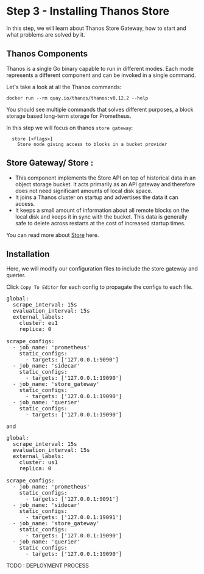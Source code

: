# Step 3 - Installing Thanos Store

In this step, we will learn about Thanos Store Gateway, how to start and what problems are solved by it.

## Thanos Components

Thanos is a single Go binary capable to run in different modes. Each mode represents a different component and can be invoked in a single command.

Let's take a look at all the Thanos commands:

```docker run --rm quay.io/thanos/thanos:v0.12.2 --help```

You should see multiple commands that solves different purposes, a block storage based long-term storage for Prometheus.

In this step we will focus on thanos `store gateway`:

```
  store [<flags>]
    Store node giving access to blocks in a bucket provider
```

## Store Gateway/ Store :

* This component implements the Store API on top of historical data in an object storage bucket. It acts primarily as an API gateway and therefore does not need significant amounts of local disk space.
* It joins a Thanos cluster on startup and advertises the data it can access.
* It keeps a small amount of information about all remote blocks on the local disk and keeps it in sync with the bucket.
This data is generally safe to delete across restarts at the cost of increased startup times.


You can read more about [Store](https://thanos.io/components/store.md/) here.

## Installation

Here, we will modify our configuration files to include the store gateway and querier.

Click `Copy To Editor` for each config to propagate the configs to each file.

<pre class="file" data-filename="prometheus0_eu1.yml" data-target="replace">
global:
  scrape_interval: 15s
  evaluation_interval: 15s
  external_labels:
    cluster: eu1
    replica: 0

scrape_configs:
  - job_name: 'prometheus'
    static_configs:
      - targets: ['127.0.0.1:9090']
  - job_name: 'sidecar'
    static_configs:
      - targets: ['127.0.0.1:19090']
  - job_name: 'store_gateway'
    static_configs:
      - targets: ['127.0.0.1:19090']
  - job_name: 'querier'
    static_configs:
      - targets: ['127.0.0.1:19090']
</pre>

and

<pre class="file" data-filename="prometheus0_us1.yml" data-target="replace">
global:
  scrape_interval: 15s
  evaluation_interval: 15s
  external_labels:
    cluster: us1
    replica: 0

scrape_configs:
  - job_name: 'prometheus'
    static_configs:
      - targets: ['127.0.0.1:9091']
  - job_name: 'sidecar'
    static_configs:
      - targets: ['127.0.0.1:19091']
  - job_name: 'store_gateway'
    static_configs:
      - targets: ['127.0.0.1:19090']
  - job_name: 'querier'
    static_configs:
      - targets: ['127.0.0.1:19090']
</pre>

TODO : DEPLOYMENT PROCESS